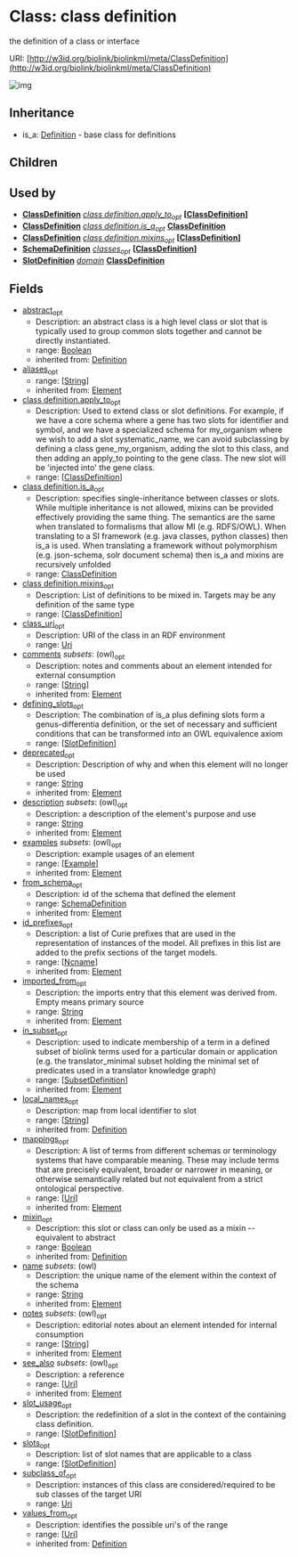 # Class: class definition


the definition of a class or interface

URI: [http://w3id.org/biolink/biolinkml/meta/ClassDefinition](http://w3id.org/biolink/biolinkml/meta/ClassDefinition)

![img](images/ClassDefinition.png)
## Inheritance

 *  is_a: [Definition](Definition.md) - base class for definitions
## Children

## Used by

 *  **[ClassDefinition](ClassDefinition.md)** *[class definition.apply_to](class_definition_apply_to.md)<sub>opt</sub>*  **[[ClassDefinition](ClassDefinition.md)]**
 *  **[ClassDefinition](ClassDefinition.md)** *[class definition.is_a](class_definition_is_a.md)<sub>opt</sub>*  **[ClassDefinition](ClassDefinition.md)**
 *  **[ClassDefinition](ClassDefinition.md)** *[class definition.mixins](class_definition_mixins.md)<sub>opt</sub>*  **[[ClassDefinition](ClassDefinition.md)]**
 *  **[SchemaDefinition](SchemaDefinition.md)** *[classes](classes.md)<sub>opt</sub>*  **[[ClassDefinition](ClassDefinition.md)]**
 *  **[SlotDefinition](SlotDefinition.md)** *[domain](domain.md)*  **[ClassDefinition](ClassDefinition.md)**
## Fields

 * [abstract](abstract.md)<sub>opt</sub>
    * Description: an abstract class is a high level class or slot that is typically used to group common slots together and cannot be directly instantiated.
    * range: [Boolean](Boolean.md)
    * inherited from: [Definition](Definition.md)
 * [aliases](aliases.md)<sub>opt</sub>
    * range: [[String](String.md)]
    * inherited from: [Element](Element.md)
 * [class definition.apply_to](class_definition_apply_to.md)<sub>opt</sub>
    * Description: Used to extend class or slot definitions. For example, if we have a core schema where a gene has two slots for identifier and symbol, and we have a specialized schema for my_organism where we wish to add a slot systematic_name, we can avoid subclassing by defining a class gene_my_organism, adding the slot to this class, and then adding an apply_to pointing to the gene class. The new slot will be 'injected into' the gene class.
    * range: [[ClassDefinition](ClassDefinition.md)]
 * [class definition.is_a](class_definition_is_a.md)<sub>opt</sub>
    * Description: specifies single-inheritance between classes or slots. While multiple inheritance is not allowed, mixins can be provided effectively providing the same thing. The semantics are the same when translated to formalisms that allow MI (e.g. RDFS/OWL). When translating to a SI framework (e.g. java classes, python classes) then is_a is used. When translating a framework without polymorphism (e.g. json-schema, solr document schema) then is_a and mixins are recursively unfolded
    * range: [ClassDefinition](ClassDefinition.md)
 * [class definition.mixins](class_definition_mixins.md)<sub>opt</sub>
    * Description: List of definitions to be mixed in. Targets may be any definition of the same type
    * range: [[ClassDefinition](ClassDefinition.md)]
 * [class_uri](class_uri.md)<sub>opt</sub>
    * Description: URI of the class in an RDF environment
    * range: [Uri](Uri.md)
 * [comments](comments.md) *subsets*: (owl)<sub>opt</sub>
    * Description: notes and comments about an element intended for external consumption
    * range: [[String](String.md)]
    * inherited from: [Element](Element.md)
 * [defining_slots](defining_slots.md)<sub>opt</sub>
    * Description: The combination of is_a plus defining slots form a genus-differentia definition, or the set of necessary and sufficient conditions that can be transformed into an OWL equivalence axiom
    * range: [[SlotDefinition](SlotDefinition.md)]
 * [deprecated](deprecated.md)<sub>opt</sub>
    * Description: Description of why and when this element will no longer be used
    * range: [String](String.md)
    * inherited from: [Element](Element.md)
 * [description](description.md) *subsets*: (owl)<sub>opt</sub>
    * Description: a description of the element's purpose and use
    * range: [String](String.md)
    * inherited from: [Element](Element.md)
 * [examples](examples.md) *subsets*: (owl)<sub>opt</sub>
    * Description: example usages of an element
    * range: [[Example](Example.md)]
    * inherited from: [Element](Element.md)
 * [from_schema](from_schema.md)<sub>opt</sub>
    * Description: id of the schema that defined the element
    * range: [SchemaDefinition](SchemaDefinition.md)
    * inherited from: [Element](Element.md)
 * [id_prefixes](id_prefixes.md)<sub>opt</sub>
    * Description: a list of Curie prefixes that are used in the representation of instances of the model.  All prefixes in this list are added to the prefix sections of the target models.
    * range: [[Ncname](Ncname.md)]
    * inherited from: [Element](Element.md)
 * [imported_from](imported_from.md)<sub>opt</sub>
    * Description: the imports entry that this element was derived from.  Empty means primary source
    * range: [String](String.md)
    * inherited from: [Element](Element.md)
 * [in_subset](in_subset.md)<sub>opt</sub>
    * Description: used to indicate membership of a term in a defined subset of biolink terms used for a particular domain or application (e.g. the translator_minimal subset holding the minimal set of predicates used in a translator knowledge graph)
    * range: [[SubsetDefinition](SubsetDefinition.md)]
    * inherited from: [Element](Element.md)
 * [local_names](local_names.md)<sub>opt</sub>
    * Description: map from local identifier to slot
    * range: [[String](String.md)]
    * inherited from: [Definition](Definition.md)
 * [mappings](mappings.md)<sub>opt</sub>
    * Description: A list of terms from different schemas or terminology systems that have comparable meaning. These may include terms that are precisely equivalent, broader or narrower in meaning, or otherwise semantically related but not equivalent from a strict ontological perspective.
    * range: [[Uri](Uri.md)]
    * inherited from: [Element](Element.md)
 * [mixin](mixin.md)<sub>opt</sub>
    * Description: this slot or class can only be used as a mixin -- equivalent to abstract
    * range: [Boolean](Boolean.md)
    * inherited from: [Definition](Definition.md)
 * [name](name.md) *subsets*: (owl)
    * Description: the unique name of the element within the context of the schema
    * range: [String](String.md)
    * inherited from: [Element](Element.md)
 * [notes](notes.md) *subsets*: (owl)<sub>opt</sub>
    * Description: editorial notes about an element intended for internal consumption
    * range: [[String](String.md)]
    * inherited from: [Element](Element.md)
 * [see_also](see_also.md) *subsets*: (owl)<sub>opt</sub>
    * Description: a reference
    * range: [[Uri](Uri.md)]
    * inherited from: [Element](Element.md)
 * [slot_usage](slot_usage.md)<sub>opt</sub>
    * Description: the redefinition of a slot in the context of the containing class definition.
    * range: [[SlotDefinition](SlotDefinition.md)]
 * [slots](slots.md)<sub>opt</sub>
    * Description: list of slot names that are applicable to a class
    * range: [[SlotDefinition](SlotDefinition.md)]
 * [subclass_of](subclass_of.md)<sub>opt</sub>
    * Description: instances of this class are considered/required to be sub classes of the target URI
    * range: [Uri](Uri.md)
 * [values_from](values_from.md)<sub>opt</sub>
    * Description: identifies the possible uri's of the range
    * range: [[Uri](Uri.md)]
    * inherited from: [Definition](Definition.md)
